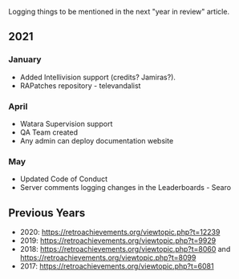 Logging things to be mentioned in the next "year in review" article.

## 2021

### January

- Added Intellivision support (credits? Jamiras?).
- RAPatches repository - televandalist

### April

- Watara Supervision support
- QA Team created
- Any admin can deploy documentation website


### May

- Updated Code of Conduct
- Server comments logging changes in the Leaderboards - Searo


## Previous Years

- 2020: <https://retroachievements.org/viewtopic.php?t=12239>
- 2019: https://retroachievements.org/viewtopic.php?t=9929
- 2018: https://retroachievements.org/viewtopic.php?t=8060 and https://retroachievements.org/viewtopic.php?t=8099
- 2017: https://retroachievements.org/viewtopic.php?t=6081
